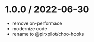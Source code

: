 
1.0.0 / 2022-06-30
==================

 * remove on-performace
 * modernize code
 * rename to @pirxpilot/choo-hooks
